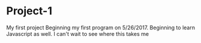 # Project-1
My first project
Beginning my first program on 5/26/2017.
Beginning to learn Javascript as well.
I can't wait to see where this takes me 
